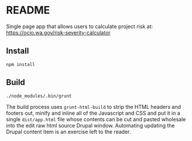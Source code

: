 # README #

Single page app that allows users to calculate project risk at: https://ocio.wa.gov/risk-severity-calculator

## Install ##
```
npm install
```

## Build ##
```
./node_modules/.bin/grunt
```
The build process uses `grunt-html-build` to strip the HTML headers and footers out, minify and inline all of the Javascript and CSS and put it in a single `dist/app.html` file whose contents can be cut and pasted wholesale into the edit raw html source Drupal window.  Automating updating the Drupal content item is an exercise left to the reader.